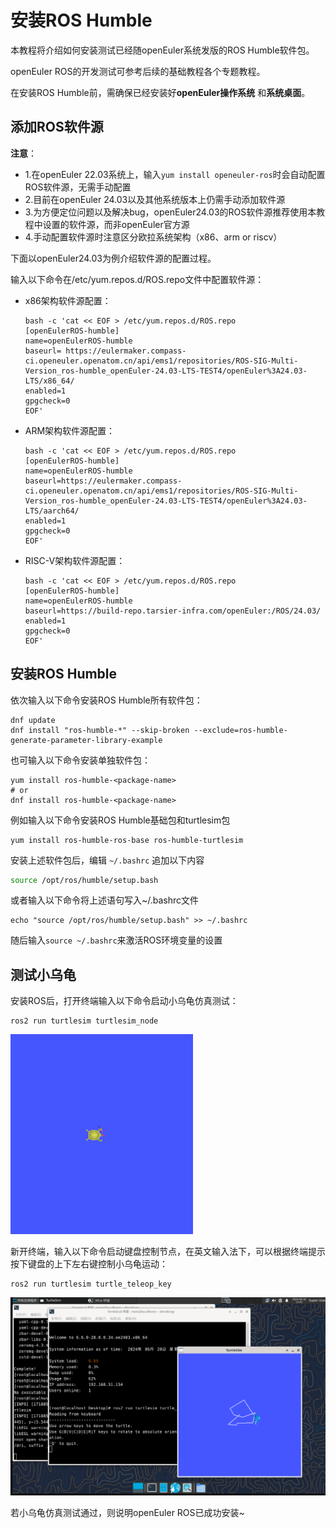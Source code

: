 # 安装ROS Humble

本教程将介绍如何安装测试已经随openEuler系统发版的ROS Humble软件包。

openEuler ROS的开发测试可参考后续的基础教程各个专题教程。

在安装ROS Humble前，需确保已经安装好**openEuler操作系统** 和**系统桌面**。

## 添加ROS软件源

**注意**：

- 1.在openEuler 22.03系统上，输入`yum install openeuler-ros`时会自动配置ROS软件源，无需手动配置
- 2.目前在openEuler 24.03以及其他系统版本上仍需手动添加软件源
- 3.为方便定位问题以及解决bug，openEuler24.03的ROS软件源推荐使用本教程中设置的软件源，而非openEuler官方源
- 4.手动配置软件源时注意区分欧拉系统架构（x86、arm or riscv）

下面以openEuler24.03为例介绍软件源的配置过程。

输入以下命令在/etc/yum.repos.d/ROS.repo文件中配置软件源：

- x86架构软件源配置：

  ```
  bash -c 'cat << EOF > /etc/yum.repos.d/ROS.repo
  [openEulerROS-humble]
  name=openEulerROS-humble
  baseurl= https://eulermaker.compass-ci.openeuler.openatom.cn/api/ems1/repositories/ROS-SIG-Multi-Version_ros-humble_openEuler-24.03-LTS-TEST4/openEuler%3A24.03-LTS/x86_64/
  enabled=1
  gpgcheck=0
  EOF'
  ```


- ARM架构软件源配置：

  ```
  bash -c 'cat << EOF > /etc/yum.repos.d/ROS.repo
  [openEulerROS-humble]
  name=openEulerROS-humble
  baseurl=https://eulermaker.compass-ci.openeuler.openatom.cn/api/ems1/repositories/ROS-SIG-Multi-Version_ros-humble_openEuler-24.03-LTS-TEST4/openEuler%3A24.03-LTS/aarch64/
  enabled=1
  gpgcheck=0
  EOF'
  ```


- RISC-V架构软件源配置：

  ```
  bash -c 'cat << EOF > /etc/yum.repos.d/ROS.repo
  [openEulerROS-humble]
  name=openEulerROS-humble
  baseurl=https://build-repo.tarsier-infra.com/openEuler:/ROS/24.03/
  enabled=1
  gpgcheck=0
  EOF'
  ```

## 安装ROS Humble

依次输入以下命令安装ROS Humble所有软件包：

```
dnf update
dnf install "ros-humble-*" --skip-broken --exclude=ros-humble-generate-parameter-library-example
```

也可输入以下命令安装单独软件包：

```
yum install ros-humble-<package-name>
# or
dnf install ros-humble-<package-name>
```

例如输入以下命令安装ROS Humble基础包和turtlesim包

```
yum install ros-humble-ros-base ros-humble-turtlesim
```

安装上述软件包后，编辑 `~/.bashrc` 追加以下内容

```bash
source /opt/ros/humble/setup.bash
```

或者输入以下命令将上述语句写入~/.bashrc文件

```
echo "source /opt/ros/humble/setup.bash" >> ~/.bashrc
```

随后输入`source ~/.bashrc`来激活ROS环境变量的设置

## 测试小乌龟

安装ROS后，打开终端输入以下命令启动小乌龟仿真测试：

```
ros2 run turtlesim turtlesim_node
```

![img_44.png](image/turtle1.png)

新开终端，输入以下命令启动键盘控制节点，在英文输入法下，可以根据终端提示按下键盘的上下左右键控制小乌龟运动：

```
ros2 run turtlesim turtle_teleop_key
```

![img_44.png](image/turtle2.png)

若小乌龟仿真测试通过，则说明openEuler ROS已成功安装~
